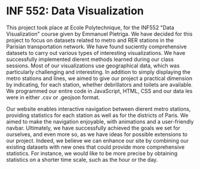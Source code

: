# INF 552: Data Visualization
This project took place at Ecole Polytechnique, for the INF552 "Data Visualization" course given by Emmanuel Pietriga. 
We have decided for this project to focus on datasets related to metro and RER stations in the Parisian transportation network. We have found su ciently comprehensive datasets to carry out various types of interesting visualizations. We have successfully implemented di erent methods learned during our class sessions. Most of our visualizations use geographical data, which was particularly challenging and interesting. In addition to simply displaying the metro stations and lines, we aimed to give our project a practical dimension by indicating, for each station, whether de brillators and toilets are available. We programmed our entire code in JavaScript, HTML, CSS and our data  les were in either .csv or .geojson format.

Our website enables interactive navigation between di erent metro stations, providing statistics for each station as well as for the districts of Paris. We aimed to make the navigation enjoyable, with animations and a user-friendly navbar. Ultimately, we have successfully achieved the goals we set for ourselves, and even more so, as we have ideas for possible extensions to our project. Indeed, we believe we can enhance our site by combining our existing datasets with new ones that could provide more comprehensive statistics. For instance, we would like to be more precise by obtaining statistics on a shorter time scale, such as the hour or the day.
